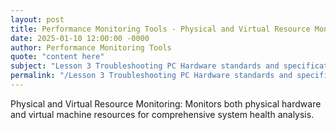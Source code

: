 ```yaml
---
layout: post
title: Performance Monitoring Tools - Physical and Virtual Resource Monitoring
date: 2025-01-10 12:00:00 -0000
author: Performance Monitoring Tools
quote: "content here"
subject: "Lesson 3 Troubleshooting PC Hardware standards and specifications"
permalink: "/Lesson 3 Troubleshooting PC Hardware standards and specifications/Performance Monitoring Tools/Performance Monitoring Tools - Physical and Virtual Resource Monitoring"
---
```


Physical and Virtual Resource Monitoring: Monitors both physical hardware and virtual machine resources for comprehensive system health analysis.

